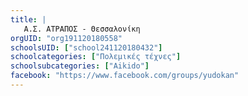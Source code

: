 ```yaml
---
title: |
   Α.Σ. ΑΤΡΑΠΟΣ - Θεσσαλονίκη
orgUID: "org191120180558"
schoolsUID: ["school241120180432"]
schoolcategories: ["Πολεμικές τέχνες"]
schoolsubcategories: ["Aikido"]
facebook: "https://www.facebook.com/groups/yudokan"
---
```


